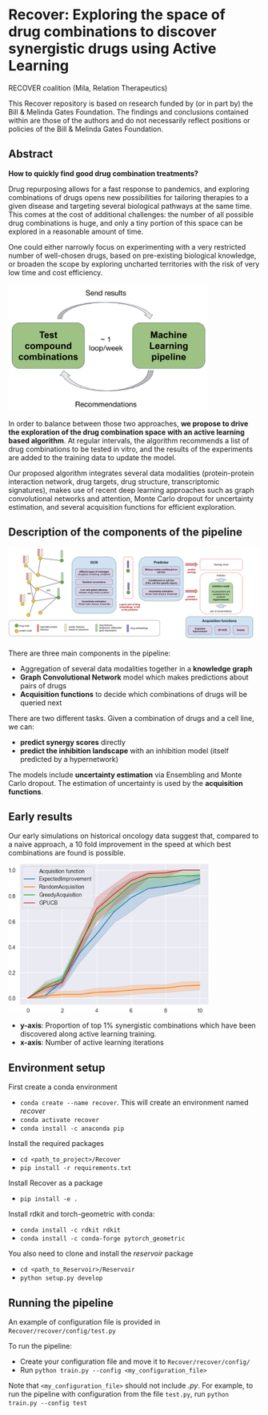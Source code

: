 # Recover: Exploring the space of drug combinations to discover synergistic drugs using Active Learning

RECOVER coalition (Mila, Relation Therapeutics)

This Recover repository is based on research funded by (or in part by) the Bill & Melinda Gates Foundation. The findings and 
conclusions contained within are those of the authors and do not necessarily reflect positions or policies of the Bill & Melinda Gates Foundation.

## Abstract

**How to quickly find good drug combination treatments?**

Drug repurposing allows for a fast response to pandemics, and exploring combinations of drugs opens new possibilities 
for tailoring therapies to a given disease and targeting several biological pathways at the same time. This comes at the 
cost of additional challenges: the number of all possible drug combinations is huge, and only a tiny portion of this 
space can be explored in a reasonable amount of time. 

One could either narrowly focus on experimenting with a very restricted number of well-chosen drugs, based on pre-existing 
biological knowledge, or broaden the scope by exploring uncharted territories with the risk of very low time and cost 
efficiency. 

<img src="docs/images/ai_in_the_loop.png" alt="AI in the loop" width="400"/>

In order to balance between those two approaches, **we propose to drive the exploration of the drug combination space with 
an active learning based algorithm**. At regular intervals, the algorithm recommends a list of drug combinations to be 
tested in vitro, and the results of the experiments are added to the training data to update the model. 

Our proposed algorithm integrates several data modalities (protein-protein interaction network, drug 
targets, drug structure, transcriptomic signatures), makes use of recent deep learning approaches such 
as graph convolutional networks and attention, Monte Carlo dropout for uncertainty estimation, and several acquisition 
functions for efficient exploration.

## Description of the components of the pipeline

![Overview](docs/images/overview.png "Overview")

There are three main components in the pipeline:
- Aggregation of several data modalities together in a **knowledge graph**
- **Graph Convolutional Network** model which makes predictions about pairs of drugs
- **Acquisition functions** to decide which combinations of drugs will be queried next

There are two different tasks. Given a combination of drugs and a cell line, we can:
- **predict synergy scores** directly
- **predict the inhibition landscape** with an inhibition model (itself predicted by a hypernetwork)

The models include **uncertainty estimation** via Ensembling and Monte Carlo dropout. The estimation of uncertainty is 
used by the **acquisition functions**.

## Early results

Our early simulations on historical oncology data suggest that, compared to a naive approach,
a 10 fold improvement in the speed at which best combinations are found is possible.

<img src="docs/images/scores.png" alt="Proportion of top 1% synergistic combinations discovered along training" width="400"/>

- **y-axis**: Proportion of top 1% synergistic combinations which have been discovered along active learning training.
- **x-axis**: Number of active learning iterations

## Environment setup

First create a conda environment
- `conda create --name recover`. This will create an environment named *recover*
- `conda activate recover`
- `conda install -c anaconda pip`

Install the required packages
- `cd <path_to_project>/Recover`
- `pip install -r requirements.txt`

Install Recover as a package
- `pip install -e .`

Install rdkit and torch-geometric with conda:
- `conda install -c rdkit rdkit`
- `conda install -c conda-forge pytorch_geometric`

You also need to clone and install the *reservoir* package
- `cd <path_to_Reservoir>/Reservoir`
- `python setup.py develop`

## Running the pipeline

An example of configuration file is provided in `Recover/recover/config/test.py`

To run the pipeline:
- Create your configuration file and move it to `Recover/recover/config/`
- Run `python train.py --config <my_configuration_file>`

Note that `<my_configuration_file>` should not include *.py*. For example, to run the pipeline with configuration from 
the file `test.py`, run `python train.py --config test`


